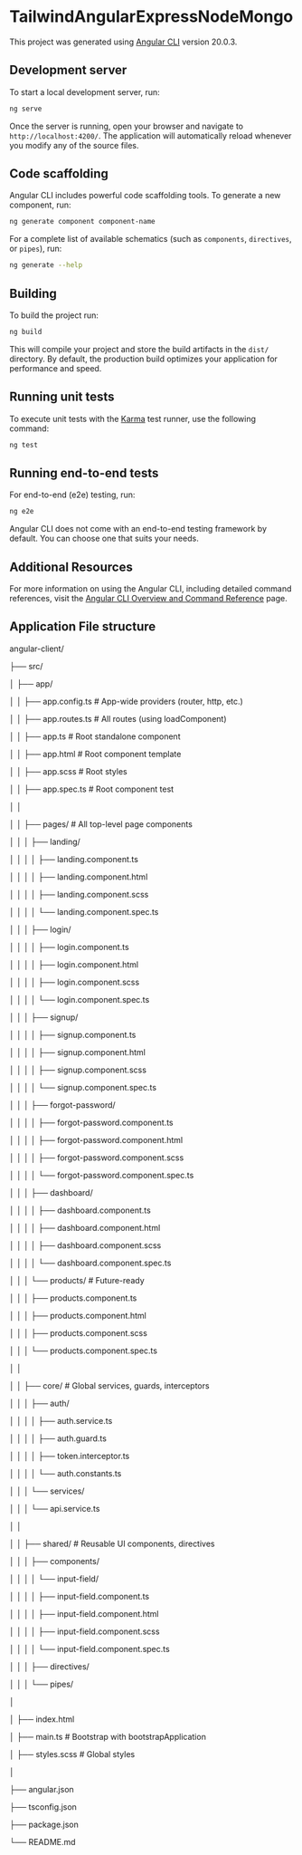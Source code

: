 # TailwindAngularExpressNodeMongo

This project was generated using [Angular CLI](https://github.com/angular/angular-cli) version 20.0.3.

## Development server

To start a local development server, run:

```bash
ng serve
```

Once the server is running, open your browser and navigate to `http://localhost:4200/`. The application will automatically reload whenever you modify any of the source files.

## Code scaffolding

Angular CLI includes powerful code scaffolding tools. To generate a new component, run:

```bash
ng generate component component-name
```

For a complete list of available schematics (such as `components`, `directives`, or `pipes`), run:

```bash
ng generate --help
```

## Building

To build the project run:

```bash
ng build
```

This will compile your project and store the build artifacts in the `dist/` directory. By default, the production build optimizes your application for performance and speed.

## Running unit tests

To execute unit tests with the [Karma](https://karma-runner.github.io) test runner, use the following command:

```bash
ng test
```

## Running end-to-end tests

For end-to-end (e2e) testing, run:

```bash
ng e2e
```

Angular CLI does not come with an end-to-end testing framework by default. You can choose one that suits your needs.

## Additional Resources

For more information on using the Angular CLI, including detailed command references, visit the [Angular CLI Overview and Command Reference](https://angular.dev/tools/cli) page.


## Application File structure
angular-client/

├── src/

│   ├── app/

│   │   ├── app.config.ts                     # App-wide providers (router, http, etc.)

│   │   ├── app.routes.ts                     # All routes (using loadComponent)

│   │   ├── app.ts                            # Root standalone component

│   │   ├── app.html                          # Root component template

│   │   ├── app.scss                          # Root styles

│   │   ├── app.spec.ts                       # Root component test

│   │

│   │   ├── pages/                            # All top-level page components

│   │   │   ├── landing/

│   │   │   │   ├── landing.component.ts

│   │   │   │   ├── landing.component.html

│   │   │   │   ├── landing.component.scss

│   │   │   │   └── landing.component.spec.ts

│   │   │   ├── login/

│   │   │   │   ├── login.component.ts

│   │   │   │   ├── login.component.html

│   │   │   │   ├── login.component.scss

│   │   │   │   └── login.component.spec.ts

│   │   │   ├── signup/

│   │   │   │   ├── signup.component.ts

│   │   │   │   ├── signup.component.html

│   │   │   │   ├── signup.component.scss

│   │   │   │   └── signup.component.spec.ts

│   │   │   ├── forgot-password/

│   │   │   │   ├── forgot-password.component.ts

│   │   │   │   ├── forgot-password.component.html

│   │   │   │   ├── forgot-password.component.scss

│   │   │   │   └── forgot-password.component.spec.ts

│   │   │   ├── dashboard/

│   │   │   │   ├── dashboard.component.ts

│   │   │   │   ├── dashboard.component.html

│   │   │   │   ├── dashboard.component.scss

│   │   │   │   └── dashboard.component.spec.ts

│   │   │   └── products/                     # Future-ready

│   │   │       ├── products.component.ts

│   │   │       ├── products.component.html

│   │   │       ├── products.component.scss

│   │   │       └── products.component.spec.ts

│   │

│   │   ├── core/                             # Global services, guards, interceptors

│   │   │   ├── auth/

│   │   │   │   ├── auth.service.ts

│   │   │   │   ├── auth.guard.ts

│   │   │   │   ├── token.interceptor.ts

│   │   │   │   └── auth.constants.ts

│   │   │   └── services/

│   │   │       └── api.service.ts

│   │

│   │   ├── shared/                           # Reusable UI components, directives

│   │   │   ├── components/

│   │   │   │   └── input-field/

│   │   │   │       ├── input-field.component.ts

│   │   │   │       ├── input-field.component.html

│   │   │   │       ├── input-field.component.scss

│   │   │   │       └── input-field.component.spec.ts

│   │   │   ├── directives/

│   │   │   └── pipes/

│

│   ├── index.html

│   ├── main.ts                              # Bootstrap with bootstrapApplication

│   ├── styles.scss                          # Global styles

│

├── angular.json

├── tsconfig.json

├── package.json

└── README.md
